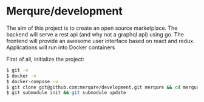 # Merqure/development

The aim of this project is to create an open source marketplace. The backend will serve a rest api (and why not a graphql api) using go. The frontend will provide an awesome user interface based on react and redux. Applications will run into Docker containers

First of all, initialize the project: 

```bash
$ git -v
$ docker -v
$ docker-compose -v
$ git clone git@github.com:merqure/development.git merqure && cd merqure
$ git submodule init && git submodule update
```
